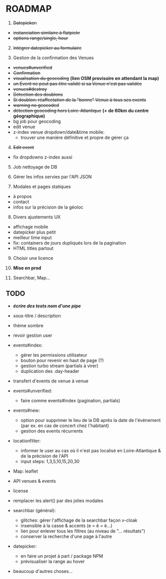 # ROADMAP

1. ~~Datepicker:~~
  - ~~instanciation similaire à flatpickr~~
  - ~~options range/single, hour~~

2. ~~Intégrer datepicker au formulaire~~

3. Gestion de la confirmation des Venues
  - ~~venues#unverified~~
  - ~~Confirmation~~
  - ~~visualisation du geocoding~~ **(lien OSM provisoire en attendant la map)**
  - ~~un Event ne peut pas être validé si sa Venue n'est pas validée~~
  - ~~venues#destroy~~
  - ~~Détection des doublons~~
  - ~~Si doublon: réaffectation de la "bonne" Venue à tous ses events~~
  - ~~warning no geocoded~~
  - ~~détection geocoding hors Loire-Atlantique~~ **(+ de 60km du centre géographique)**
  - bg job pour geocoding
  - edit venue
  - z-index venue dropdown/date&time mobile:
    - trouver une manière définitive et propre de gérer ça

4. ~~Edit event~~
  - fix dropdowns z-index aussi

5. Job nettoyage de DB

6. Gérer les infos servies par l'API JSON

7. Modales et pages statiques
  - à propos
  - contact
  - infos sur la précision de la géoloc

8. Divers ajustements UX
  - affichage mobile
  - datepicker plus petit
  - meilleur time input
  - fix: containers de jours dupliqués lors de la pagination
  - HTML titles partout

9. Choisir une licence

10. **Mise en prod**

11. Searchbar, Map...

## TODO

- ***écrire des tests nom d'une pipe***

- sous-titre / description

- thème sombre

- revoir gestion user

- events#index:
  - gérer les permissions utilisateur
  - bouton pour revenir en haut de page (?)
  - gestion turbo stream (partials à virer)
  - duplication des .day-header 

- transfert d'events de venue à venue

- events#unverified:
  - faire comme events#index (pagination, partials)

- events#new:
  - option pour supprimer le lieu de la DB après la date de l'événement (par ex. en cas de concert chez l'habitant)
  - gestion des events récurrents

- locationfilter:
  - informer le user au cas où il n'est pas localisé en Loire-Atlantique & de la précision de l'API
  - input steps: 1,3,5,10,15,20,30

- Map: leaflet

- API venues & events

- license

- remplacer les alert() par des jolies modales

- searchbar (général):
  - glitches: gérer l'affichage de la searchbar façon v-cloak
  - insensible à la casse & accents (e = é = è...)
  - lien pour enlever tous les filtres (au niveau de "... résultats")
  - conserver la recherche d'une page à l'autre

- datepicker:
  - en faire un projet à part / package NPM
  - prévisualiser la range au hover

- beaucoup d'autres choses...
